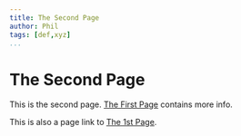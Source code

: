 ```yaml
---
title: The Second Page
author: Phil
tags: [def,xyz]
...
```


# The Second Page

This is the second page. [The First Page](the_first_page.html) contains more info.

This is also a page link to [The 1st Page](the_first_page.html).
